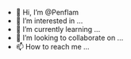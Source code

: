 - 👋 Hi, I’m @Penflam
- 👀 I’m interested in ...
- 🌱 I’m currently learning ...
- 💞️ I’m looking to collaborate on ...
- 📫 How to reach me ...

<!---
Penflam/Penflam is a ✨ special ✨ repository because its `README.md` (this file) appears on your GitHub profile.
You can click the Preview link to take a look at your changes.
--->
